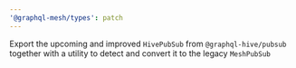 ```yaml
---
'@graphql-mesh/types': patch
---
```


Export the upcoming and improved `HivePubSub` from `@graphql-hive/pubsub` together with a utility to detect and convert it to the legacy `MeshPubSub`
